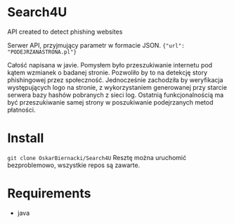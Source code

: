 # Search4U
API created to detect phishing websites

Serwer API, przyjmujący parametr w formacie JSON.
`{"url": "PODEJRZANASTRONA.pl"}`

Całość napisana w javie. Pomysłem było przeszukiwanie internetu pod kątem wzmianek o badanej stronie. Pozwoliło by to na detekcję story phishingowej przez społeczność.
Jednocześnie zachodziła by weryfikacja występujących logo na stronie, z wykorzystaniem generowanej przy starcie serwera bazy hashów pobranych z sieci log.
Ostatnią funkcjonalnością ma być przeszukiwanie samej strony w poszukiwanie podejrzanych metod płatności.


# Install

`git clone OskarBiernacki/Search4U`
Resztę można uruchomić bezproblemowo, wszystkie repos są zawarte.

# Requirements
- java
